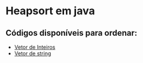 # Heapsort em java

## Códigos disponíveis para ordenar:
- [Vetor de Inteiros](heapInt.java)
- [Vetor de string](heapString.java)